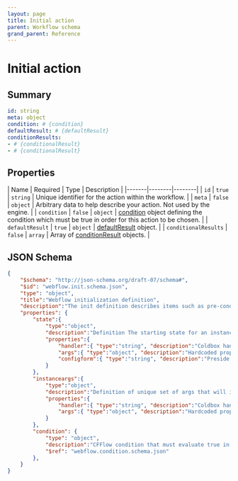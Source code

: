 ```yaml
---
layout: page
title: Initial action
parent: Workflow schema
grand_parent: Reference
---
```


# Initial action

## Summary

```yaml
id: string
meta: object
condition: # {condition}
defaultResult: # {defaultResult}
conditionResults:
- # {conditionalResult}
- # {conditionalResult}
```

## Properties

| Name | Required | Type | Description |
|-------|--------|--------|
| `id` | `true` | `string` | Unique identifier for the action within the workflow.  |
| `meta` | `false` | `object` | Arbitrary data to help describe your action. Not used by the engine. |
| `condition` | `false` | `object` | [condition](condition.html) object defining the condition which must be true in order for this action to be chosen. |
| `defaultResult` | `true` | `object` | [defaultResult](defaultResult.html) object. |
| `conditionalResults` | `false` | `array` | Array of [conditionResult](conditionResult.html) objects. |

## JSON Schema

```json
{
    "$schema": "http://json-schema.org/draft-07/schema#",
    "$id": "webflow.init.schema.json",
    "type": "object",
    "title":"Webflow initialization definition",
    "description":"The init definition describes items such as pre-conditions for the flow, initial state and handler for extracting instance arguments.",
    "properties": {
        "state":{
            "type":"object",
            "description":"Definition The starting state for an instance of the flow.",
            "properties":{
                "handler":{ "type":"string", "description":"Coldbox handler that will return instance state in a struct." },
                "args":{ "type":"object", "description":"Hardcoded properties that will be returned as instance args" },
                "configform":{ "type":"string", "description":"Preside form ID that will be used to configure initial state for an instance of this flow. (i.e. an admin user will use this form to configure a specific instance of the flow)" }
            }
        },
        "instanceargs":{
            "type":"object",
            "description":"Definition of unique set of args that will identify an instance of this flow. These can be generated from a handler or hardcoded as a set of args here.",
            "properties":{
                "handler":{ "type":"string", "description":"Coldbox handler that will return instance args in a struct. It will be passed initialState struct with any initial state." },
                "args":{ "type":"object", "description":"Hardcoded properties that will be returned as instance args" }
            }
        },
        "condition": {
            "type": "object",
            "description":"CFFlow condition that must evaluate true in order for the flow to be able to be instantiated / worked through.",
            "$ref": "webflow.condition.schema.json"
        },
    }
}

```